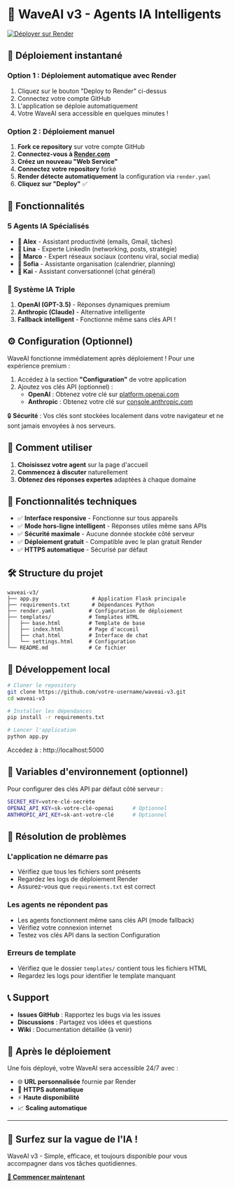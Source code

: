 # 🌊 WaveAI v3 - Agents IA Intelligents

[![Déployer sur Render](https://render.com/images/deploy-to-render-button.svg)](https://render.com/deploy)

## 🚀 Déploiement instantané

### Option 1 : Déploiement automatique avec Render
1. Cliquez sur le bouton "Deploy to Render" ci-dessus
2. Connectez votre compte GitHub
3. L'application se déploie automatiquement
4. Votre WaveAI sera accessible en quelques minutes !

### Option 2 : Déploiement manuel
1. **Fork ce repository** sur votre compte GitHub
2. **Connectez-vous à [Render.com](https://render.com)**
3. **Créez un nouveau "Web Service"**
4. **Connectez votre repository** forké
5. **Render détecte automatiquement** la configuration via `render.yaml`
6. **Cliquez sur "Deploy"** ✅

## 🤖 Fonctionnalités

### 5 Agents IA Spécialisés
- **📧 Alex** - Assistant productivité (emails, Gmail, tâches)
- **💼 Lina** - Experte LinkedIn (networking, posts, stratégie)
- **📱 Marco** - Expert réseaux sociaux (contenu viral, social media)
- **📅 Sofia** - Assistante organisation (calendrier, planning)
- **💬 Kai** - Assistant conversationnel (chat général)

### 🔄 Système IA Triple
1. **OpenAI (GPT-3.5)** - Réponses dynamiques premium
2. **Anthropic (Claude)** - Alternative intelligente
3. **Fallback intelligent** - Fonctionne même sans clés API !

## ⚙️ Configuration (Optionnel)

WaveAI fonctionne immédiatement après déploiement ! Pour une expérience premium :

1. Accédez à la section **"Configuration"** de votre application
2. Ajoutez vos clés API (optionnel) :
   - **OpenAI** : Obtenez votre clé sur [platform.openai.com](https://platform.openai.com/api-keys)
   - **Anthropic** : Obtenez votre clé sur [console.anthropic.com](https://console.anthropic.com/)

🔒 **Sécurité** : Vos clés sont stockées localement dans votre navigateur et ne sont jamais envoyées à nos serveurs.

## 🎯 Comment utiliser

1. **Choisissez votre agent** sur la page d'accueil
2. **Commencez à discuter** naturellement
3. **Obtenez des réponses expertes** adaptées à chaque domaine

## 📱 Fonctionnalités techniques

- ✅ **Interface responsive** - Fonctionne sur tous appareils
- ✅ **Mode hors-ligne intelligent** - Réponses utiles même sans APIs
- ✅ **Sécurité maximale** - Aucune donnée stockée côté serveur
- ✅ **Déploiement gratuit** - Compatible avec le plan gratuit Render
- ✅ **HTTPS automatique** - Sécurisé par défaut

## 🛠️ Structure du projet

```
waveai-v3/
├── app.py                 # Application Flask principale
├── requirements.txt       # Dépendances Python
├── render.yaml           # Configuration de déploiement
├── templates/            # Templates HTML
│   ├── base.html         # Template de base
│   ├── index.html        # Page d'accueil
│   ├── chat.html         # Interface de chat
│   └── settings.html     # Configuration
└── README.md             # Ce fichier
```

## 🔧 Développement local

```bash
# Cloner le repository
git clone https://github.com/votre-username/waveai-v3.git
cd waveai-v3

# Installer les dépendances
pip install -r requirements.txt

# Lancer l'application
python app.py
```

Accédez à : http://localhost:5000

## 🌟 Variables d'environnement (optionnel)

Pour configurer des clés API par défaut côté serveur :

```bash
SECRET_KEY=votre-clé-secrète
OPENAI_API_KEY=sk-votre-clé-openai      # Optionnel
ANTHROPIC_API_KEY=sk-ant-votre-clé      # Optionnel
```

## 🚨 Résolution de problèmes

### L'application ne démarre pas
- Vérifiez que tous les fichiers sont présents
- Regardez les logs de déploiement Render
- Assurez-vous que `requirements.txt` est correct

### Les agents ne répondent pas
- Les agents fonctionnent même sans clés API (mode fallback)
- Vérifiez votre connexion internet
- Testez vos clés API dans la section Configuration

### Erreurs de template
- Vérifiez que le dossier `templates/` contient tous les fichiers HTML
- Regardez les logs pour identifier le template manquant

## 📞 Support

- **Issues GitHub** : Rapportez les bugs via les issues
- **Discussions** : Partagez vos idées et questions
- **Wiki** : Documentation détaillée (à venir)

## 🎉 Après le déploiement

Une fois déployé, votre WaveAI sera accessible 24/7 avec :
- 🌐 **URL personnalisée** fournie par Render
- 🔐 **HTTPS automatique** 
- ⚡ **Haute disponibilité**
- 📈 **Scaling automatique**

---

## 🌊 **Surfez sur la vague de l'IA !**

WaveAI v3 - Simple, efficace, et toujours disponible pour vous accompagner dans vos tâches quotidiennes.

**[🚀 Commencer maintenant](https://render.com/deploy)**